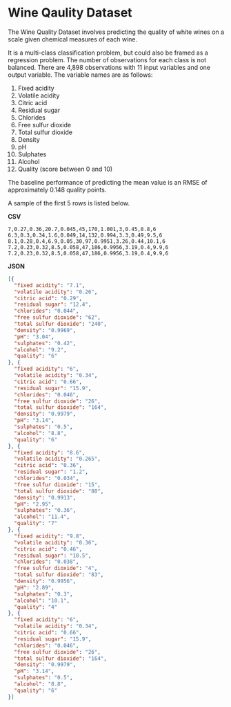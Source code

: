 # Wine Qaulity Dataset

The Wine Quality Dataset involves predicting the quality of white wines on a scale given chemical measures of each wine.

It is a multi-class classification problem, but could also be framed as a regression problem. The number of observations for each class is not balanced. There are 4,898 observations with 11 input variables and one output variable. The variable names are as follows:

1. Fixed acidity
2. Volatile acidity
3. Citric acid
4. Residual sugar
5. Chlorides
6. Free sulfur dioxide
7. Total sulfur dioxide
8. Density
9. pH
10. Sulphates
11. Alcohol
12. Quality (score between 0 and 10)

The baseline performance of predicting the mean value is an RMSE of approximately 0.148 quality points.

A sample of the first 5 rows is listed below.

**CSV**

```csv
7,0.27,0.36,20.7,0.045,45,170,1.001,3,0.45,8.8,6
6.3,0.3,0.34,1.6,0.049,14,132,0.994,3.3,0.49,9.5,6
8.1,0.28,0.4,6.9,0.05,30,97,0.9951,3.26,0.44,10.1,6
7.2,0.23,0.32,8.5,0.058,47,186,0.9956,3.19,0.4,9.9,6
7.2,0.23,0.32,8.5,0.058,47,186,0.9956,3.19,0.4,9.9,6
```

**JSON**

```json
[{
  "fixed acidity": "7.1",
  "volatile acidity": "0.26",
  "citric acid": "0.29",
  "residual sugar": "12.4",
  "chlorides": "0.044",
  "free sulfur dioxide": "62",
  "total sulfur dioxide": "240",
  "density": "0.9969",
  "pH": "3.04",
  "sulphates": "0.42",
  "alcohol": "9.2",
  "quality": "6"
}, {
  "fixed acidity": "6",
  "volatile acidity": "0.34",
  "citric acid": "0.66",
  "residual sugar": "15.9",
  "chlorides": "0.046",
  "free sulfur dioxide": "26",
  "total sulfur dioxide": "164",
  "density": "0.9979",
  "pH": "3.14",
  "sulphates": "0.5",
  "alcohol": "8.8",
  "quality": "6"
}, {
  "fixed acidity": "8.6",
  "volatile acidity": "0.265",
  "citric acid": "0.36",
  "residual sugar": "1.2",
  "chlorides": "0.034",
  "free sulfur dioxide": "15",
  "total sulfur dioxide": "80",
  "density": "0.9913",
  "pH": "2.95",
  "sulphates": "0.36",
  "alcohol": "11.4",
  "quality": "7"
}, {
  "fixed acidity": "9.8",
  "volatile acidity": "0.36",
  "citric acid": "0.46",
  "residual sugar": "10.5",
  "chlorides": "0.038",
  "free sulfur dioxide": "4",
  "total sulfur dioxide": "83",
  "density": "0.9956",
  "pH": "2.89",
  "sulphates": "0.3",
  "alcohol": "10.1",
  "quality": "4"
}, {
  "fixed acidity": "6",
  "volatile acidity": "0.34",
  "citric acid": "0.66",
  "residual sugar": "15.9",
  "chlorides": "0.046",
  "free sulfur dioxide": "26",
  "total sulfur dioxide": "164",
  "density": "0.9979",
  "pH": "3.14",
  "sulphates": "0.5",
  "alcohol": "8.8",
  "quality": "6"
}]
```